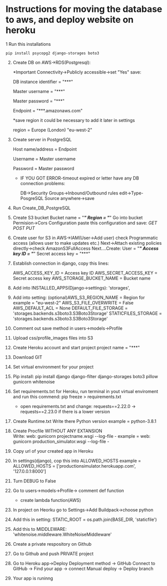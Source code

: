 # Instructions for moving the database to aws, and deploy website on heroku  

1 Run this installations

	pip install psycopg2 django-storages boto3
2. Create DB on AWS->RDS(Postgresql):

	*Important Connectivity->Publicly accessible->set "Yes"
	save:
	
	DB instance identifier = "***"
	
	Master username = "***"
	
	Master password = "***"
	
	Endpoint = "***.amazonaws.com"
	
	*save region it could be necessary to add it later in settings
	
	region = Europe (London) "eu-west-2"
2. Create server in PostgreSQL

	Host name/address = Endpoint
	
	Username = Master username
	
	Password = Master password
	
	* IF YOU GOT ERROR-timeout expired or letter have any DB connection problems:
	
		DB->Security Groups->Inbound/Outbound rules edit->Type-PosgreSQL Source anywhere->save
3. Run Create_DB_PostgreSQL

4. Create S3 bucket
	Bucket name = "***"
	Region = "***"
	Go into bucket Permision->Cors Configuration paste this configuration and save:
		<?xml version="1.0" encoding="UTF-8"?>
		<CORSConfiguration xmlns="http://s3.amazonaws.com/doc/2006-03-01/">
		<CORSRule>
    			<AllowedOrigin>*</AllowedOrigin>
    			<AllowedMethod>GET</AllowedMethod>
   			 <AllowedMethod>POST</AllowedMethod>
   			 <AllowedMethod>PUT</AllowedMethod>
    		<AllowedHeader>*</AllowedHeader>
		</CORSRule>
		</CORSConfiguration>
7. Create user for S3 in AWS->IAM(User->Add user)
	check Programmatic access (allows user to make updates etc.)
	Next->Attach existing policies directly->check AmazonS3FullAccess
	Next....Create:
		User = "***"
		Access key ID = "***"
		Secret access key = "***"
8. Establish connection in django, copy this lines:

	AWS_ACCESS_KEY_ID = Access key ID
	AWS_SECRET_ACCESS_KEY = Secret access key
	AWS_STORAGE_BUCKET_NAME = Bucket name
9. Add into INSTALLED_APPS(Django->settings):
	'storages',
	
10. Add into setting:
	(optional)AWS_S3_REGION_NAME = Region for example = "eu-west-2"
	AWS_S3_FILE_OVERWRITE = False 
	AWS_DEFAULT_ACL = None
	DEFAULT_FILE_STORAGE = 'storages.backends.s3boto3.S3Boto3Storage' 
	STATICFILES_STORAGE = 'storages.backends.s3boto3.S3Boto3Storage' 
	
11. Comment out save method in users->models->Profile

12. Upload css/profile_images files into S3

13. Create Heroku account and start project
	project name = "***"
	
14. Download GIT

15. Set virtual environment for your project

16. Pip install:
	pip install django django-filter django-storages boto3 pillow gunicorn whitenoise
	
17. Set requirements.txt for Heroku, run terminal in yout virtual enviroment and run this commend:
	pip freeze > requirements.txt
	* open requirements.txt and change:
		requests==2.22.0 -> requests==2.23.0
		if there is a lower version
		
18. Create Runtime.txt
	Write there Python version example = python-3.8.1
	
19. Create Procfile WITHOUT ANY EXTANSION	
	Write: 
		web: gunicorn projectname.wsgi --log-file -
		example = web: gunicorn production_simulator.wsgi --log-file -
		
20. Copy url of your created app in Heroku

21. In settings(django), cop this into ALLOWED_HOSTS
	example = ALLOWED_HOSTS = ['productionsimulator.herokuapp.com', '127.0.0.1:8000'] 
	
22. Turn DEBUG to False

23. Go to users->models->Profile-> comment def function
	* create lambda function(AWS)
	
24. In project on Heorku go to Settings->Add Buildpack->choose python

25. Add this in setting:
	STATIC_ROOT = os.path.join(BASE_DIR, 'staticfile')
	
26. Add this to MIDDLEWARE:
	'whitenoise.middleware.WhiteNoiseMiddleware'
	
27. Create a private respository on Github

28. Go to Github and push PRIVATE project

29. Go to Heroku app->Deploy
	Deployment method -> GitHub
	Connect to GitHub -> Find your app -> connect
	Manual deploy -> Deploy branch
	
30. Your app is runinng


